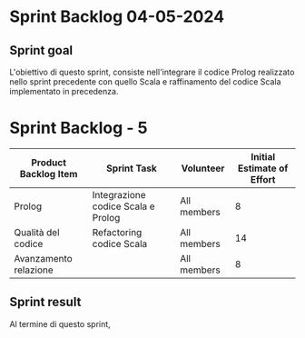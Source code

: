 # Sprint Backlog 04-05-2024

## Sprint goal
L'obiettivo di questo sprint, consiste nell'integrare il codice Prolog realizzato nello sprint precedente con quello Scala e raffinamento del codice Scala implementato
in precedenza. 

# Sprint Backlog - 5

| Product Backlog Item  | Sprint Task                         | Volunteer   | Initial Estimate of Effort |
|-----------------------|-------------------------------------|-------------|----------------------------|
| Prolog                | Integrazione codice Scala e Prolog  | All members | 8                          |  
| Qualità del codice    | Refactoring codice Scala            | All members | 14                         |
| Avanzamento relazione |                                     | All members | 8                          |


## Sprint result
Al termine di questo sprint, 

